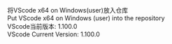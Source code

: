 将VScode x64 on Windows(user)放入仓库 \
Put VScode x64 on Windows (user) into the repository \
VScode当前版本: 1.100.0 \
VScode Current Version: 1.100.0
